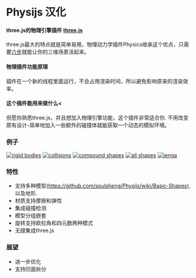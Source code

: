 Physijs 汉化
=======
#### three.js的物理引擎插件 [three.js](https://github.com/soulsheng/three.js)

three.js最大的特点就是简单易用，物理动力学插件Physics继承这个优点，只需要<a href="https://github.com/soulsheng/Physijs/wiki/Basic-Setup">六步</a>就能让你的三维场景活起来。

#### 物理插件功能原理
插件在一个新的线程里面运行，不会占用渲染时间，所以避免影响原来的渲染效率。

#### 这个插件能用来做什么<
但愿你熟悉three.js，并且想加入物理引擎功能，这个插件非常适合你. 不用改变原有设计-简单地加入一些额外的碰撞体就能获取一个动态的模拟环境。

### 例子
[![rigid bodies](http://chandlerprall.github.com/Physijs/examples/body.jpg)](http://chandlerprall.github.com/Physijs/examples/body.html)
[![collisions](http://chandlerprall.github.com/Physijs/examples/collisions.jpg)](http://chandlerprall.github.com/Physijs/examples/collisions.html)
[![compound shapes](http://chandlerprall.github.com/Physijs/examples/compound.jpg)](http://chandlerprall.github.com/Physijs/examples/compound.html)
[![all shapes](http://chandlerprall.github.com/Physijs/examples/shapes.jpg)](http://chandlerprall.github.com/Physijs/examples/shapes.html)
[![jenga](http://chandlerprall.github.com/Physijs/examples/jenga.jpg)](http://chandlerprall.github.com/Physijs/examples/jenga.html)

### 特性
* 支持多种模型(https://github.com/soulsheng/Physijs/wiki/Basic-Shapes), 以及地形.
* 材质支持摩擦和弹性
* 集成碰撞检测
* 模型分组嵌套
* 旋转支持欧拉角和四元数两种模式
* 无缝集成three.js

### 展望
* 进一步优化
* 支持凹面拆分